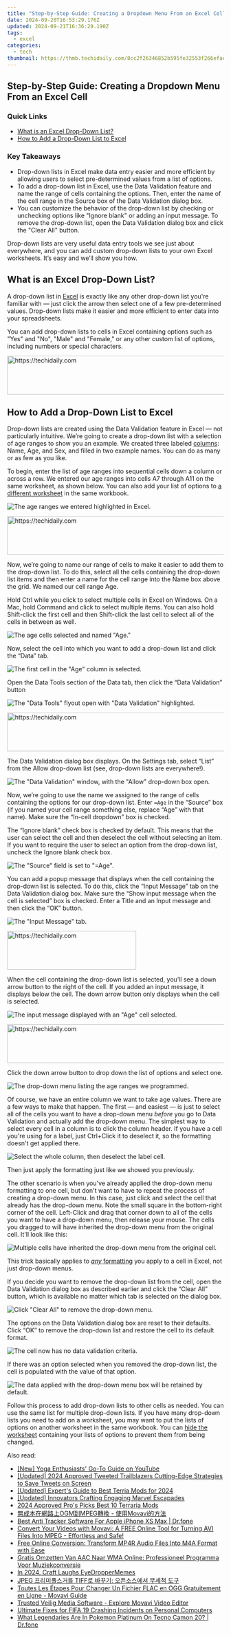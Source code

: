 ```yaml
---
title: "Step-by-Step Guide: Creating a Dropdown Menu From an Excel Cell"
date: 2024-09-20T16:53:29.176Z
updated: 2024-09-21T16:36:29.190Z
tags:
  - excel
categories:
  - tech
thumbnail: https://thmb.techidaily.com/8cc2f26346852b595fe32553f266efaeb26b116a663fa0800cea00c3335313c9.png
---
```


## Step-by-Step Guide: Creating a Dropdown Menu From an Excel Cell

### Quick Links

* [What is an Excel Drop-Down List?](https://youtube-blog.techidaily.com/n-2024-ultimate-freefire-tag-collection-enhance-your-youtube-channels/)
* [How to Add a Drop-Down List to Excel](https://facebook-clips.techidaily.com/in-2024-reddit-poster-canvas-ratio/)

### Key Takeaways

* Drop-down lists in Excel make data entry easier and more efficient by allowing users to select pre-determined values from a list of options.
* To add a drop-down list in Excel, use the Data Validation feature and name the range of cells containing the options. Then, enter the name of the cell range in the Source box of the Data Validation dialog box.
* You can customize the behavior of the drop-down list by checking or unchecking options like "Ignore blank" or adding an input message. To remove the drop-down list, open the Data Validation dialog box and click the "Clear All" button.

 Drop-down lists are very useful data entry tools we see just about everywhere, and you can add custom drop-down lists to your own Excel worksheets. It’s easy and we’ll show you how.

##  What is an Excel Drop-Down List?

 A drop-down list in [Excel](https://vp-tips.techidaily.com/professional-stability-essentials-for-youtube-videographers/) is exactly like any other drop-down list you're familiar with — just click the arrow then select one of a few pre-determined values. Drop-down lists make it easier and more efficient to enter data into your spreadsheets.

 You can add drop-down lists to cells in Excel containing options such as "Yes" and "No", "Male" and "Female," or any other custom list of options, including numbers or special characters.

<!-- affiliate ads begin -->
<a href="https://appsumo.8odi.net/c/5597632/2087394/7443" target="_top" id="2087394">
  <img src="//a.impactradius-go.com/display-ad/7443-2087394" border="0" alt="https://techidaily.com" width="728" height="90"/>
</a>
<img height="0" width="0" src="https://appsumo.8odi.net/i/5597632/2087394/7443" style="position:absolute;visibility:hidden;" border="0" />
<!-- affiliate ads end -->

##  How to Add a Drop-Down List to Excel

 Drop-down lists are created using the Data Validation feature in Excel — not particularly intuitive. We’re going to create a drop-down list with a selection of age ranges to show you an example. We created three labeled [columns](https://ios-unlock.techidaily.com/in-2024-learn-how-to-lock-stolen-your-iphone-13-pro-max-properly-by-drfone-ios/): Name, Age, and Sex, and filled in two example names. You can do as many or as few as you like.

 To begin, enter the list of age ranges into sequential cells down a column or across a row. We entered our age ranges into cells A7 through A11 on the same worksheet, as shown below. You can also add your list of options to [a different worksheet](https://facebook-video-footage.techidaily.com/updated-2024-approved-dynamic-and-simple-building-a-subscriber-button-for-youtube-using-filmora/) in the same workbook.

![The age ranges we entered highlighted in Excel.](https://static1.howtogeekimages.com/wordpress/wp-content/uploads/2023/09/enter-age-ranges.png) 

<!-- affiliate ads begin -->
<a href="https://aligracehair.sjv.io/c/5597632/1886048/19272" target="_top" id="1886048">
  <img src="//a.impactradius-go.com/display-ad/19272-1886048" border="0" alt="https://techidaily.com" width="728" height="90"/>
</a>
<img height="0" width="0" src="https://aligracehair.sjv.io/i/5597632/1886048/19272" style="position:absolute;visibility:hidden;" border="0" />
<!-- affiliate ads end -->

 Now, we’re going to name our range of cells to make it easier to add them to the drop-down list. To do this, select all the cells containing the drop-down list items and then enter a name for the cell range into the Name box above the grid. We named our cell range Age.

 Hold Ctrl while you click to select multiple cells in Excel on Windows. On a Mac, hold Command and click to select multiple items. You can also hold Shift-click the first cell and then Shift-click the last cell to select all of the cells in between as well.

![The age cells selected and named "Age."](https://static1.howtogeekimages.com/wordpress/wp-content/uploads/2023/09/name-cells-age.png) 

 Now, select the cell into which you want to add a drop-down list and click the “Data” tab.

![The first cell in the "Age" column is selected.](https://static1.howtogeekimages.com/wordpress/wp-content/uploads/2023/09/select-the-cell-then-click-data.png) 

 Open the Data Tools section of the Data tab, then click the “Data Validation” button

![The "Data Tools" flyout open with "Data Validation" highlighted.](https://static1.howtogeekimages.com/wordpress/wp-content/uploads/2023/09/data-validation.png) 

<!-- affiliate ads begin -->
<a href="https://appsumo.8odi.net/c/5597632/2118320/7443" target="_top" id="2118320">
  <img src="//a.impactradius-go.com/display-ad/7443-2118320" border="0" alt="https://techidaily.com" width="728" height="90"/>
</a>
<img height="0" width="0" src="https://appsumo.8odi.net/i/5597632/2118320/7443" style="position:absolute;visibility:hidden;" border="0" />
<!-- affiliate ads end -->

 The Data Validation dialog box displays. On the Settings tab, select “List” from the Allow drop-down list (see, drop-down lists are everywhere!).

![The "Data Validation" window, with the "Allow" drop-down box open.](https://static1.howtogeekimages.com/wordpress/wp-content/uploads/2023/09/select-list-from-dropdown.png) 

 Now, we’re going to use the name we assigned to the range of cells containing the options for our drop-down list. Enter ` =Age ` in the “Source” box (if you named your cell range something else, replace “Age” with that name). Make sure the “In-cell dropdown” box is checked.

 The “Ignore blank” check box is checked by default. This means that the user can select the cell and then deselect the cell without selecting an item. If you want to require the user to select an option from the drop-down list, uncheck the Ignore blank check box.

![The "Source" field is set to "=Age".](https://static1.howtogeekimages.com/wordpress/wp-content/uploads/2023/09/set-equal-age.png) 

 You can add a popup message that displays when the cell containing the drop-down list is selected. To do this, click the “Input Message” tab on the Data Validation dialog box. Make sure the “Show input message when the cell is selected” box is checked. Enter a Title and an Input message and then click the “OK” button.

![The "Input Message" tab.](https://static1.howtogeekimages.com/wordpress/wp-content/uploads/2023/09/input-message.png) 

<!-- affiliate ads begin -->
<a href="https://aligracehair.sjv.io/c/5597632/2080328/19272" target="_top" id="2080328">
  <img src="//a.impactradius-go.com/display-ad/19272-2080328" border="0" alt="https://techidaily.com" width="300" height="90"/>
</a>
<img height="0" width="0" src="https://aligracehair.sjv.io/i/5597632/2080328/19272" style="position:absolute;visibility:hidden;" border="0" />
<!-- affiliate ads end -->

 When the cell containing the drop-down list is selected, you’ll see a down arrow button to the right of the cell. If you added an input message, it displays below the cell. The down arrow button only displays when the cell is selected.

![The input message displayed with an "Age" cell selected.](https://static1.howtogeekimages.com/wordpress/wp-content/uploads/2023/09/age-input-cell.png) 

<!-- affiliate ads begin -->
<a href="https://unicoeye.pxf.io/c/5597632/2134229/18498" target="_top" id="2134229">
  <img src="//a.impactradius-go.com/display-ad/18498-2134229" border="0" alt="https://techidaily.com" width="728" height="90"/>
</a>
<img height="0" width="0" src="https://unicoeye.pxf.io/i/5597632/2134229/18498" style="position:absolute;visibility:hidden;" border="0" />
<!-- affiliate ads end -->

 Click the down arrow button to drop down the list of options and select one.

![The drop-down menu listing the age ranges we programmed.](https://static1.howtogeekimages.com/wordpress/wp-content/uploads/2023/09/age-input-options-listed-dropdown.png) 

 Of course, we have an entire column we want to take age values. There are a few ways to make that happen. The first — and easiest — is just to select all of the cells you want to have a drop-down menu _before_ you go to Data Validation and actually add the drop-down menu. The simplest way to select every cell in a column is to click the column header. If you have a cell you're using for a label, just Ctrl+Click it to deselect it, so the formatting doesn't get applied there.

![Select the whole column, then deselect the label cell.](https://static1.howtogeekimages.com/wordpress/wp-content/uploads/2023/09/deselect-label.png) 

 Then just apply the formatting just like we showed you previously.

 The other scenario is when you've already applied the drop-down menu formatting to one cell, but don't want to have to repeat the process of creating a drop-down menu. In this case, just click and select the cell that already has the drop-down menu. Note the small square in the bottom-right corner of the cell. Left-Click and drag that corner down to all of the cells you want to have a drop-down menu, then release your mouse. The cells you dragged to will have inherited the drop-down menu from the original cell. It'll look like this:

![Multiple cells have inherited the drop-down menu from the original cell.](https://static1.howtogeekimages.com/wordpress/wp-content/uploads/2023/09/click-the-corner.png) 

 This trick basically applies to [_any_ formatting](https://fox-blue.techidaily.com/updated-2024-approved-ultimate-list-selecting-excellent-webcams-for-podcasts/) you apply to a cell in Excel, not just drop-down menus.

 If you decide you want to remove the drop-down list from the cell, open the Data Validation dialog box as described earlier and click the “Clear All” button, which is available no matter which tab is selected on the dialog box.

![Click "Clear All" to remove the drop-down menu.](https://static1.howtogeekimages.com/wordpress/wp-content/uploads/2023/09/clear-all-cell.png) 

 The options on the Data Validation dialog box are reset to their defaults. Click “OK” to remove the drop-down list and restore the cell to its default format.

![The cell now has no data validation criteria.](https://static1.howtogeekimages.com/wordpress/wp-content/uploads/2023/09/clear-all-click-ok-1.png) 

 If there was an option selected when you removed the drop-down list, the cell is populated with the value of that option.

![The data applied with the drop-down menu box will be retained by default.](https://static1.howtogeekimages.com/wordpress/wp-content/uploads/2023/09/data-still-in-cell.png) 

 Follow this process to add drop-down lists to other cells as needed. You can use the same list for multiple drop-down lists. If you have many drop-down lists you need to add on a worksheet, you may want to put the lists of options on another worksheet in the same workbook. You can [hide the worksheet](https://extra-guidance.techidaily.com/instantly-personalize-your-phones-from-tiktok-sounds-to-ringtones-for-2024/) containing your lists of options to prevent them from being changed.

<ins class="adsbygoogle"
     style="display:block"
     data-ad-format="autorelaxed"
     data-ad-client="ca-pub-7571918770474297"
     data-ad-slot="1223367746"></ins>

<ins class="adsbygoogle"
     style="display:block"
     data-ad-client="ca-pub-7571918770474297"
     data-ad-slot="8358498916"
     data-ad-format="auto"
     data-full-width-responsive="true"></ins>

<span class="atpl-alsoreadstyle">Also read:</span>
<div><ul>
<li><a href="https://youtube-web.techidaily.com/oga-enthusiasts-go-to-guide-on-youtube/"><u>[New] Yoga Enthusiasts' Go-To Guide on YouTube</u></a></li>
<li><a href="https://twitter-videos.techidaily.com/updated-2024-approved-tweeted-trailblazers-cutting-edge-strategies-to-save-tweets-on-screen/"><u>[Updated] 2024 Approved Tweeted Trailblazers Cutting-Edge Strategies to Save Tweets on Screen</u></a></li>
<li><a href="https://video-capture.techidaily.com/updated-experts-guide-to-best-terria-mods-for-2024/"><u>[Updated] Expert's Guide to Best Terria Mods for 2024</u></a></li>
<li><a href="https://youtube-blog.techidaily.com/ed-innovators-crafting-engaging-marvel-escapades/"><u>[Updated] Innovators Crafting Engaging Marvel Escapades</u></a></li>
<li><a href="https://video-capture.techidaily.com/2024-approved-pros-picks-best-10-terraria-mods/"><u>2024 Approved Pro's Picks Best 10 Terraria Mods</u></a></li>
<li><a href="https://win-forum.techidaily.com/ogmmpeg-movavi/"><u>無成本在網路上OGM到MPEG轉換 - 使用Movavi的方法</u></a></li>
<li><a href="https://ios-location-track.techidaily.com/best-anti-tracker-software-for-apple-iphone-xs-max-drfone-by-drfone-virtual-ios/"><u>Best Anti Tracker Software For Apple iPhone XS Max | Dr.fone</u></a></li>
<li><a href="https://win-forum.techidaily.com/convert-your-videos-with-movavi-a-free-online-tool-for-turning-avi-files-into-mpeg-effortless-and-safe/"><u>Convert Your Videos with Movavi: A FREE Online Tool for Turning AVI Files Into MPEG - Effortless and Safe!</u></a></li>
<li><a href="https://win-forum.techidaily.com/free-online-conversion-transform-mp4r-audio-files-into-m4a-format-with-ease/"><u>Free Online Conversion: Transform MP4R Audio Files Into M4A Format with Ease</u></a></li>
<li><a href="https://win-forum.techidaily.com/gratis-omzetten-van-aac-naar-wma-online-professioneel-programma-voor-muziekconversie/"><u>Gratis Omzetten Van AAC Naar WMA Online: Professioneel Programma Voor Muziekconversie</u></a></li>
<li><a href="https://extra-hints.techidaily.com/in-2024-craft-laughs-eyedroppermemes/"><u>In 2024, Craft Laughs EyeDropperMemes</u></a></li>
<li><a href="https://win-forum.techidaily.com/jpeg-tiff/"><u>JPEG 프리미퓰스거를 TIFF로 바꾸기: 오픈소스에서 무세척 도구</u></a></li>
<li><a href="https://win-forum.techidaily.com/toutes-les-etapes-pour-changer-un-fichier-flac-en-ogg-gratuitement-en-ligne-movavi-guide/"><u>Toutes Les Étapes Pour Changer Un Fichier FLAC en OGG Gratuitement en Ligne - Movavi Guide</u></a></li>
<li><a href="https://win-forum.techidaily.com/trusted-veilig-media-software-explore-movavi-video-editor/"><u>Trusted Veilig Media Software - Explore Movavi Video Editor</u></a></li>
<li><a href="https://win-able.techidaily.com/ultimate-fixes-for-fifa-19-crashing-incidents-on-personal-computers/"><u>Ultimate Fixes for FIFA 19 Crashing Incidents on Personal Computers</u></a></li>
<li><a href="https://android-pokemon-go.techidaily.com/what-legendaries-are-in-pokemon-platinum-on-tecno-camon-20-drfone-by-drfone-virtual-android/"><u>What Legendaries Are In Pokemon Platinum On Tecno Camon 20? | Dr.fone</u></a></li>
</ul></div>

